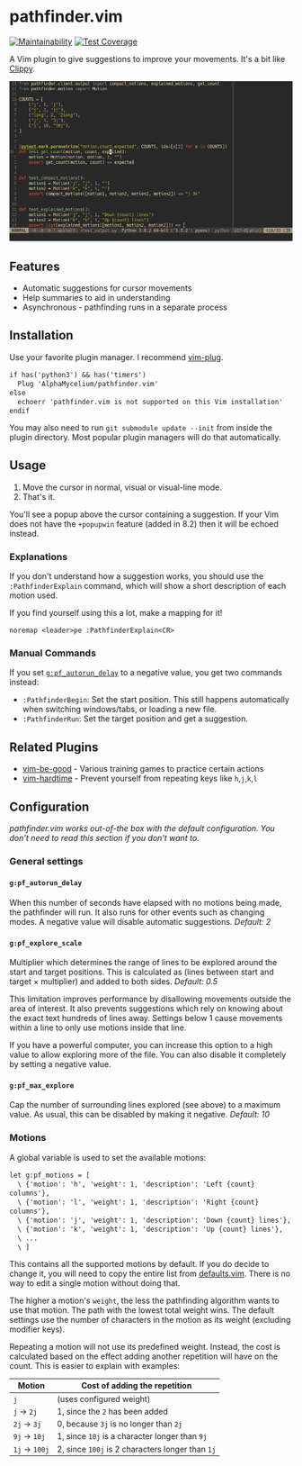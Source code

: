 # pathfinder.vim

[![Maintainability](https://api.codeclimate.com/v1/badges/39c08aa4ab5468133a9c/maintainability)](https://codeclimate.com/github/AlphaMycelium/pathfinder.vim/maintainability)
[![Test Coverage](https://api.codeclimate.com/v1/badges/39c08aa4ab5468133a9c/test_coverage)](https://codeclimate.com/github/AlphaMycelium/pathfinder.vim/test_coverage)

A Vim plugin to give suggestions to improve your movements.
It's a bit like [Clippy][office-assistant].

![Demo GIF](images/movements.gif)

[office-assistant]: https://en.wikipedia.org/wiki/Office_Assistant


## Features

- Automatic suggestions for cursor movements
- Help summaries to aid in understanding
- Asynchronous - pathfinding runs in a separate process


## Installation

Use your favorite plugin manager. I recommend
[vim-plug](https://github.com/junegunn/vim-plug).

```vim
if has('python3') && has('timers')
  Plug 'AlphaMycelium/pathfinder.vim'
else
  echoerr 'pathfinder.vim is not supported on this Vim installation'
endif
```

You may also need to run `git submodule update --init` from inside the plugin
directory. Most popular plugin managers will do that automatically.


## Usage

1. Move the cursor in normal, visual or visual-line mode.
2. That's it.

You'll see a popup above the cursor containing a suggestion. If your Vim does
not have the `+popupwin` feature (added in 8.2) then it will be echoed instead.

### Explanations

If you don't understand how a suggestion works, you should use the
`:PathfinderExplain` command, which will show a short description of each
motion used.

If you find yourself using this a lot, make a mapping for it!

```vim
noremap <leader>pe :PathfinderExplain<CR>
```

### Manual Commands

If you set [`g:pf_autorun_delay`](#gpf_autorun_delay) to a negative value,
you get two commands instead:

- `:PathfinderBegin`: Set the start position. This still happens automatically
  when switching windows/tabs, or loading a new file.
- `:PathfinderRun`: Set the target position and get a suggestion.


## Related Plugins

- [vim-be-good](https://github.com/ThePrimeagen/vim-be-good) - Various training games to practice certain actions
- [vim-hardtime](https://github.com/takac/vim-hardtime) - Prevent yourself from repeating keys like `h`,`j`,`k`,`l`


## Configuration

*pathfinder.vim works out-of-the box with the default configuration. You don't
need to read this section if you don't want to.*

### General settings

#### `g:pf_autorun_delay`
When this number of seconds have elapsed with no motions being made, the
pathfinder will run. It also runs for other events such as changing modes.
A negative value will disable automatic suggestions. *Default: 2*

#### `g:pf_explore_scale`
Multiplier which determines the range of lines to be explored around the start
and target positions. This is calculated as (lines between start and target
&times; multiplier) and added to both sides. *Default: 0.5*

This limitation improves performance by disallowing movements outside the area
of interest. It also prevents suggestions which rely on knowing about the exact
text hundreds of lines away. Settings below 1 cause movements within a line to
only use motions inside that line.

If you have a powerful computer, you can increase this option to a high value
to allow exploring more of the file. You can also disable it completely by
setting a negative value.

#### `g:pf_max_explore`
Cap the number of surrounding lines explored (see above) to a maximum value.
As usual, this can be disabled by making it negative. *Default: 10*

### Motions

A global variable is used to set the available motions:

```vim
let g:pf_motions = [
  \ {'motion': 'h', 'weight': 1, 'description': 'Left {count} columns'},
  \ {'motion': 'l', 'weight': 1, 'description': 'Right {count} columns'},
  \ {'motion': 'j', 'weight': 1, 'description': 'Down {count} lines'},
  \ {'motion': 'k', 'weight': 1, 'description': 'Up {count} lines'},
  \ ...
  \ ]
```

This contains all the supported motions by default. If you do decide to change
it, you will need to copy the entire list from [defaults.vim](plugin/defaults.vim).
There is no way to edit a single motion without doing that.

The higher a motion's `weight`, the less the pathfinding algorithm wants to use
that motion. The path with the lowest total weight wins. The default settings
use the number of characters in the motion as its weight (excluding modifier
keys).

Repeating a motion will not use its predefined weight. Instead, the cost is
calculated based on the effect adding another repetition will have on the
count. This is easier to explain with examples:

| Motion | Cost of adding the repetition |
| --- | --- |
| `j` | (uses configured weight) |
| `j` -> `2j` | 1, since the `2` has been added |
| `2j` -> `3j` | 0, because `3j` is no longer than `2j` |
| `9j` -> `10j` | 1, since `10j` is a character longer than `9j` |
| `1j` -> `100j` | 2, since `100j` is 2 characters longer than `1j` |
